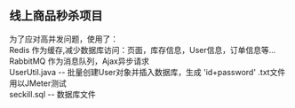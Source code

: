 ## 线上商品秒杀项目
为了应对高并发问题，使用了：  
Redis 作为缓存,减少数据库访问：页面，库存信息，User信息，订单信息等...  
RabbitMQ 作为消息队列，Ajax异步请求  
UserUtil.java -- 批量创建User对象并插入数据库，生成 'id+password' .txt文件用以JMeter测试  
seckill.sql -- 数据库文件
